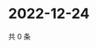# 2022-12-24

共 0 条

<!-- BEGIN WEIBO -->
<!-- 最后更新时间 Sat Dec 24 2022 03:10:48 GMT+0800 (China Standard Time) -->

<!-- END WEIBO -->
